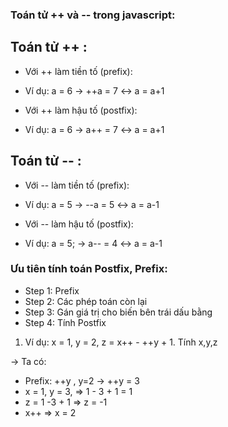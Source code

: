 ### Toán tử ++ và -- trong javascript:


## Toán tử ++ :
+ Với ++ làm tiền tố (prefix):
- Ví dụ: a = 6 -> ++a = 7 <-> a = a+1

+ Với ++ làm hậu tố (postfix):
- Ví dụ: a = 6 -> a++ = 7 <-> a = a+1

## Toán tử -- :
+ Với -- làm tiền tố (prefix):
- Ví dụ: a = 5 -> --a = 5 <-> a = a-1



+ Với -- làm hậu tố (postfix):
- Ví dụ: a = 5; -> a-- = 4 <-> a = a-1


### Ưu tiên tính toán Postfix, Prefix:
- Step 1: Prefix
- Step 2: Các phép toán còn lại
- Step 3: Gán giá trị cho biến bên trái dấu bằng
- Step 4: Tính Postfix

1. Ví dụ: x = 1, y = 2, z = x++ - ++y + 1. Tính x,y,z

-> Ta có:
+ Prefix: ++y , y=2 -> ++y = 3
+ x = 1, y = 3, => 1 - 3 + 1 = 1
+ z = 1 -3 + 1 => z = -1
+ x++ => x = 2
